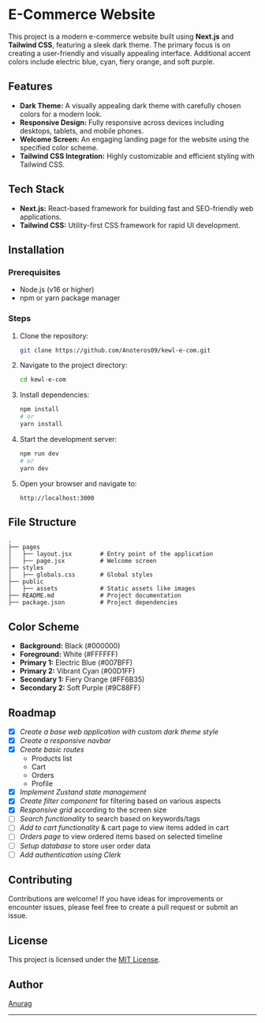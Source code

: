 # E-Commerce Website

This project is a modern e-commerce website built using **Next.js** and **Tailwind CSS**, featuring a sleek dark theme. The primary focus is on creating a user-friendly and visually appealing interface. Additional accent colors include electric blue, cyan, fiery orange, and soft purple.

## Features

- **Dark Theme:** A visually appealing dark theme with carefully chosen colors for a modern look.
- **Responsive Design:** Fully responsive across devices including desktops, tablets, and mobile phones.
- **Welcome Screen:** An engaging landing page for the website using the specified color scheme.
- **Tailwind CSS Integration:** Highly customizable and efficient styling with Tailwind CSS.

## Tech Stack

- **Next.js:** React-based framework for building fast and SEO-friendly web applications.
- **Tailwind CSS:** Utility-first CSS framework for rapid UI development.

## Installation

### Prerequisites

- Node.js (v16 or higher)
- npm or yarn package manager

### Steps

1. Clone the repository:

   ```bash
   git clone https://github.com/Anoteros09/kewl-e-com.git
   ```

2. Navigate to the project directory:

   ```bash
   cd kewl-e-com
   ```

3. Install dependencies:

   ```bash
   npm install
   # or
   yarn install
   ```

4. Start the development server:

   ```bash
   npm run dev
   # or
   yarn dev
   ```

5. Open your browser and navigate to:
   ```
   http://localhost:3000
   ```

## File Structure

```
.
├── pages
│   ├── layout.jsx        # Entry point of the application
│   ├── page.jsx          # Welcome screen
├── styles
│   ├── globals.css       # Global styles
├── public
│   ├── assets            # Static assets like images
├── README.md             # Project documentation
├── package.json          # Project dependencies
```

## Color Scheme

- **Background:** Black (#000000)
- **Foreground:** White (#FFFFFF)
- **Primary 1:** Electric Blue (#007BFF)
- **Primary 2:** Vibrant Cyan (#00D1FF)
- **Secondary 1:** Fiery Orange (#FF6B35)
- **Secondary 2:** Soft Purple (#9C88FF)

## Roadmap

- [x] _Create a base web application with custom dark theme style_
- [x] _Create a responsive navbar_
- [x] _Create basic routes_
  - Products list
  - Cart
  - Orders
  - Profile
- [x] _Implement Zustand state management_
- [x] _Create filter component_ for filtering based on various aspects
- [x] _Responsive grid_ according to the screen size
- [ ] _Search functionality_ to search based on keywords/tags
- [ ] _Add to cart functionality_ & cart page to view items added in cart
- [ ] _Orders page_ to view ordered items based on selected timeline
- [ ] _Setup database_ to store user order data
- [ ] _Add authentication using Clerk_

## Contributing

Contributions are welcome! If you have ideas for improvements or encounter issues, please feel free to create a pull request or submit an issue.

## License

This project is licensed under the [MIT License](LICENSE).

## Author

[Anurag](https://github.com/Anoteros09)

---
